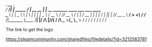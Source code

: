   _________.____            __            .__                                         
 /   _____/|    |   _____ _/  |_ __ __    |  |  __ _______        ____ ___  ___ ____  
 \_____  \ |    |   \__  \\   __\  |  \   |  | |  |  \__  \     _/ __ \\  \/  // __ \ 
 /        \|    |___ / __ \|  | |  |  /   |  |_|  |  // __ \_   \  ___/ >    <\  ___/ 
/_______  /|_______ (____  /__| |____/ /\ |____/____/(____  / /\ \___  >__/\_ \\___  >
        \/         \/    \/            \/                 \/  \/     \/      \/    \/ 


The link to get the logo

https://steamcommunity.com/sharedfiles/filedetails/?id=3212583781
